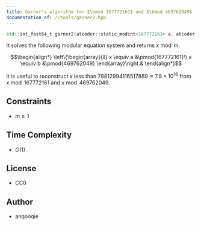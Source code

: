 ```yaml
---
title: Garner's algorithm for $\bmod 167772161$ and $\bmod 469762049$
documentation_of: //tools/garner2.hpp
---
```


```cpp
std::int_fast64_t garner2(atcoder::static_modint<167772161> a, atcoder::static_modint<469762049> b, std::int_fast64_t m);
```

It solves the following modular equation system and returns $x \bmod m$.

$$\begin{align*}
\left\{\begin{array}{ll}
x \equiv a &\pmod{167772161}\\
x \equiv b &\pmod{469762049}
\end{array}\right.&
\end{align*}$$

It is useful to reconstruct $x$ less than $78812994116517889 \approx 7.8 \times 10^{16}$ from $x \bmod 167772161$ and $x \bmod 469762049$.

## Constraints
- $m \geq 1$

## Time Complexity
- $O(1)$

## License
- CC0

## Author
- anqooqie
